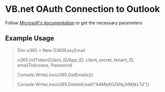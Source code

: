 # VB.net OAuth Connection to Outlook
Follow [Microsoft's documentation](https://docs.microsoft.com/en-us/exchange/client-developer/legacy-protocols/how-to-authenticate-an-imap-pop-smtp-application-by-using-oauth) to get the necessary parameters 

## Example Usage

> Dim o365 = New O365EasyEmail
>
> o365.InitToken(Client_ID/App_ID, client_secret,
>    tenant_ID, emailToAccess, Password)
> 
>    Console.WriteLine(o365.GetEmails())
> 
>    Console.WriteLine(o365.DeleteEmail("AAMkAGZkNjJhMjlkLTd"))
